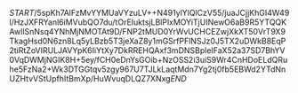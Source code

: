 $START$/5spKh7AlFzMvYYMUaVYzuLV++N491ylYlQlCzV55/juaJCjjKhGI4W49l/HzJXFRYanl6iMVubQO7du/tOrEIuktsjLBlPlxMOYiTjUINewO6aB9R5YTQQKAwIlSnNsq4YNhMjNMOTAt9D/FNP2tMUD0YrWvUCHCEZwjXkXT50VrT9X9TkagHsd0N6zn8Lq5yLBzb5T3jeXaZ8y1mGSrfPFlNSJz0J5TX2uDWkB8EqP2tiRtZoVIRULJAVYpK6IiYtXy7DkRREHQAxf3mDNSBpleIFaX52a37SD7BhYV0VqDWMjNGIK8H+5ey/fCH0eDnYsGOib+NzOSS2i3uiS9Wr4CnHDoELdQRuhe5FzNa2+Wk3DTGGtqv5zgy967U7TJLkLaqtMdn7Yg2tj0fb5EBWd2YTdNnUZHtvVStUpfhItBmXp/HuWvuqDLQZ7XNxg$END$